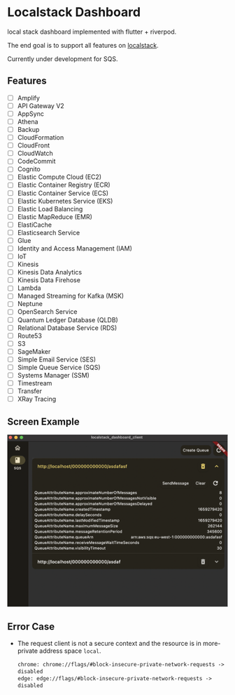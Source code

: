 # Localstack Dashboard

local stack dashboard implemented with flutter + riverpod.

The end goal is to support all features on [localstack](https://docs.localstack.cloud/aws/feature-coverage/).

Currently under development for SQS.


## Features

- [ ] Amplify
- [ ] API Gateway V2
- [ ] AppSync
- [ ] Athena
- [ ] Backup
- [ ] CloudFormation
- [ ] CloudFront
- [ ] CloudWatch
- [ ] CodeCommit
- [ ] Cognito
- [ ] Elastic Compute Cloud (EC2)
- [ ] Elastic Container Registry (ECR)
- [ ] Elastic Container Service (ECS)
- [ ] Elastic Kubernetes Service (EKS)
- [ ] Elastic Load Balancing
- [ ] Elastic MapReduce (EMR)
- [ ] ElastiCache
- [ ] Elasticsearch Service
- [ ] Glue
- [ ] Identity and Access Management (IAM)
- [ ] IoT
- [ ] Kinesis
- [ ] Kinesis Data Analytics
- [ ] Kinesis Data Firehose
- [ ] Lambda
- [ ] Managed Streaming for Kafka (MSK)
- [ ] Neptune
- [ ] OpenSearch Service
- [ ] Quantum Ledger Database (QLDB)
- [ ] Relational Database Service (RDS)
- [ ] Route53
- [ ] S3
- [ ] SageMaker
- [ ] Simple Email Service (SES)
- [ ] Simple Queue Service (SQS)
- [ ] Systems Manager (SSM)
- [ ] Timestream
- [ ] Transfer
- [ ] XRay Tracing

## Screen Example

![sqs_sample.png](assets/sqs_sample.png)


## Error Case
- The request client is not a secure context and the resource is in more-private address space `local`.
    ```
    chrome: chrome://flags/#block-insecure-private-network-requests -> disabled
    edge: edge://flags/#block-insecure-private-network-requests -> disabled
    ```
